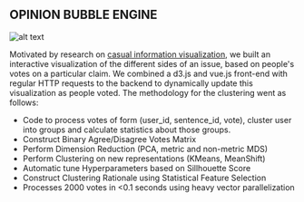 ## OPINION BUBBLE ENGINE 

![alt text](/images/bubbleviz.png)

Motivated by research on [casual information visualization](https://dl.acm.org/citation.cfm?id=1313), we built an interactive visualization of the different sides of an issue, based on people's votes on a particular claim. We combined a d3.js and vue.js front-end with regular HTTP requests to the backend to dynamically update this visualization as people voted. The methodology for the clustering went as follows:

* Code to process votes of form (user_id, sentence_id, vote), cluster user into groups and calculate statistics about those groups.
* Construct Binary Agree/Disagree Votes Matrix
* Perform Dimension Reduction (PCA, metric and non-metric MDS)
* Perform Clustering on new representations (KMeans, MeanShift)
* Automatic tune Hyperparameters based on Sillhouette Score
* Construct Clustering Rationale using Statistical Feature Selection
* Processes 2000 votes in <0.1 seconds using heavy vector parallelization

